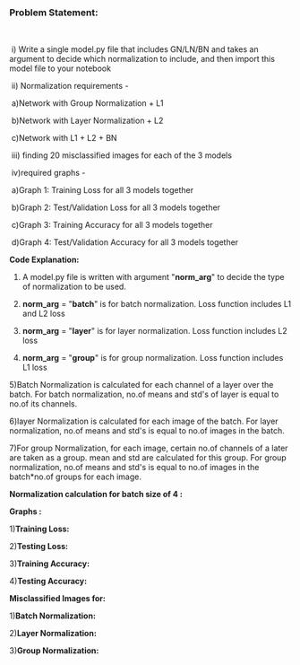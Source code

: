### Problem Statement:

​	

​		i) Write a single model.py file that includes GN/LN/BN and takes an argument to  decide which      normalization to include, and then import this model file  to your notebook

​		ii) Normalization requirements - 

​				a)Network with Group Normalization + L1

​				b)Network with Layer Normalization + L2

​				c)Network with L1 + L2 + BN

​		iii) finding 20 misclassified images for each of the 3 models

​        iv)required graphs - 

​				a)Graph 1: Training Loss for all 3 models together

​				b)Graph 2: Test/Validation Loss for all 3 models together

​                c)Graph 3: Training Accuracy for all 3 models together

​                 d)Graph 4: Test/Validation Accuracy for all 3 models together



**Code Explanation:**



1) A model.py file is written with argument "**norm_arg**" to decide the type of normalization to be used.

2)  **norm_arg** = "**batch**" is for batch normalization. Loss function includes L1 and L2 loss

3)  **norm_arg** = "**layer**" is for layer normalization. Loss function includes L2 loss

4)  **norm_arg** = "**group**" is for group normalization. Loss function includes L1 loss

5)Batch Normalization is calculated for each channel of a layer over the batch. For batch normalization, no.of  means and std's of layer is equal to no.of its channels.

6)layer Normalization is calculated for each image of the batch. For layer normalization, no.of  means and std's  is equal to no.of images in the batch.

7)For group Normalization, for each image, certain no.of channels of a later are taken as a group. mean and std are calculated for this group. For group normalization, no.of  means and std's  is equal to no.of images in the batch*no.of groups for each image.

**Normalization calculation for batch size of 4  :**



**Graphs :**

1)**Training Loss:**

2)**Testing Loss:**

3)**Training Accuracy:**

4)**Testing Accuracy:**

**Misclassified Images  for:**

1)**Batch Normalization:**

2)**Layer Normalization:**

3)**Group Normalization:**

